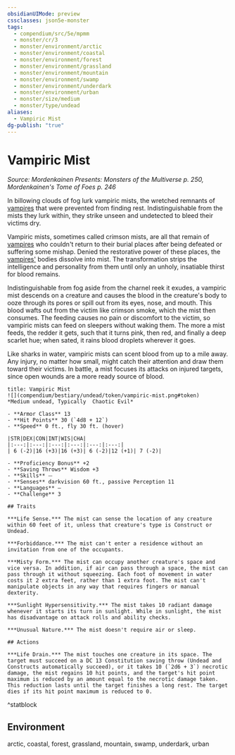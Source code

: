 ```yaml
---
obsidianUIMode: preview
cssclasses: json5e-monster
tags:
  - compendium/src/5e/mpmm
  - monster/cr/3
  - monster/environment/arctic
  - monster/environment/coastal
  - monster/environment/forest
  - monster/environment/grassland
  - monster/environment/mountain
  - monster/environment/swamp
  - monster/environment/underdark
  - monster/environment/urban
  - monster/size/medium
  - monster/type/undead
aliases:
  - Vampiric Mist
dg-publish: "true"
---
```

# Vampiric Mist
*Source: Mordenkainen Presents: Monsters of the Multiverse p. 250, Mordenkainen's Tome of Foes p. 246*  

In billowing clouds of fog lurk vampiric mists, the wretched remnants of [vampires](compendium/bestiary/undead/vampire.md) that were prevented from finding rest. Indistinguishable from the mists they lurk within, they strike unseen and undetected to bleed their victims dry.

Vampiric mists, sometimes called crimson mists, are all that remain of [vampires](compendium/bestiary/undead/vampire.md) who couldn't return to their burial places after being defeated or suffering some mishap. Denied the restorative power of these places, the [vampires'](compendium/bestiary/undead/vampire.md) bodies dissolve into mist. The transformation strips the intelligence and personality from them until only an unholy, insatiable thirst for blood remains.

Indistinguishable from fog aside from the charnel reek it exudes, a vampiric mist descends on a creature and causes the blood in the creature's body to ooze through its pores or spill out from its eyes, nose, and mouth. This blood wafts out from the victim like crimson smoke, which the mist then consumes. The feeding causes no pain or discomfort to the victim, so vampiric mists can feed on sleepers without waking them. The more a mist feeds, the redder it gets, such that it turns pink, then red, and finally a deep scarlet hue; when sated, it rains blood droplets wherever it goes.

Like sharks in water, vampiric mists can scent blood from up to a mile away. Any injury, no matter how small, might catch their attention and draw them toward their victims. In battle, a mist focuses its attacks on injured targets, since open wounds are a more ready source of blood.

```ad-statblock
title: Vampiric Mist
![](compendium/bestiary/undead/token/vampiric-mist.png#token)
*Medium undead, Typically  Chaotic Evil*

- **Armor Class** 13 
- **Hit Points** 30 (`4d8 + 12`)
- **Speed** 0 ft., fly 30 ft. (hover)

|STR|DEX|CON|INT|WIS|CHA|
|:---:|:---:|:---:|:---:|:---:|:---:|
| 6 (-2)|16 (+3)|16 (+3)| 6 (-2)|12 (+1)| 7 (-2)|

- **Proficiency Bonus** +2
- **Saving Throws** Wisdom +3
- **Skills** ⏤
- **Senses** darkvision 60 ft., passive Perception 11
- **Languages** —
- **Challenge** 3

## Traits

***Life Sense.*** The mist can sense the location of any creature within 60 feet of it, unless that creature's type is Construct or Undead.

***Forbiddance.*** The mist can't enter a residence without an invitation from one of the occupants.

***Misty Form.*** The mist can occupy another creature's space and vice versa. In addition, if air can pass through a space, the mist can pass through it without squeezing. Each foot of movement in water costs it 2 extra feet, rather than 1 extra foot. The mist can't manipulate objects in any way that requires fingers or manual dexterity.

***Sunlight Hypersensitivity.*** The mist takes 10 radiant damage whenever it starts its turn in sunlight. While in sunlight, the mist has disadvantage on attack rolls and ability checks.

***Unusual Nature.*** The mist doesn't require air or sleep.

## Actions

***Life Drain.*** The mist touches one creature in its space. The target must succeed on a DC 13 Constitution saving throw (Undead and Constructs automatically succeed), or it takes 10 (`2d6 + 3`) necrotic damage, the mist regains 10 hit points, and the target's hit point maximum is reduced by an amount equal to the necrotic damage taken. This reduction lasts until the target finishes a long rest. The target dies if its hit point maximum is reduced to 0.
```
^statblock

## Environment

arctic, coastal, forest, grassland, mountain, swamp, underdark, urban